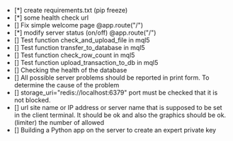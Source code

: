 - [*] create requirements.txt (pip freeze)
- [*] some health check url
- [] Fix simple welcome page @app.route("/")
- [*] modify server status (on/off) @app.route("/")
- [] Test function check_and_upload_file in mql5
- [] Test function transfer_to_database in mql5
- [] Test function check_row_count in mql5
- [] Test function upload_transaction_to_db in mql5
- [] Checking the health of the database
- [] All possible server problems should be reported in print form. To determine the cause of the problem
- [] storage_uri="redis://localhost:6379" port must be checked that it is not blocked.
- [] url site name or IP address or server name that is supposed to be set in the client terminal. 
     It should be ok and also the graphics should be ok. (limiter) the number of allowed 
- [] Building a Python app on the server to create an expert private key
